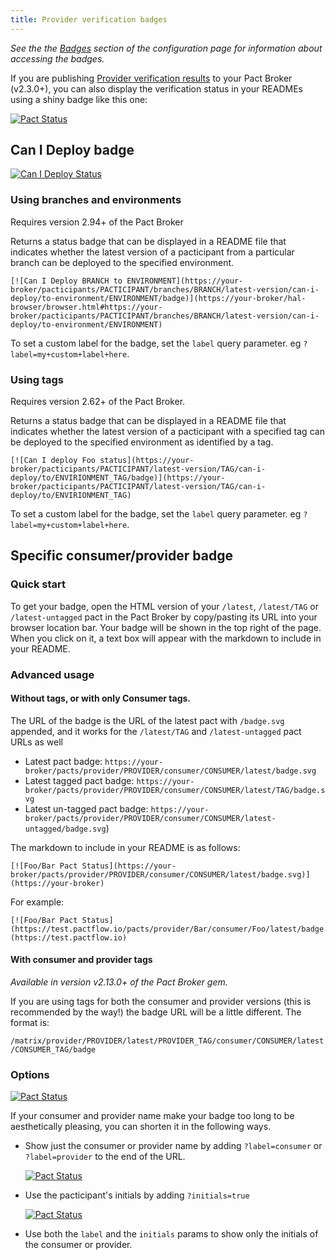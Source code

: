 ```yaml
---
title: Provider verification badges
---
```


_See the the_ [_Badges_](/pact_broker/configuration/features#badges) _section of the configuration page for information about accessing the badges._

If you are publishing [Provider verification results](provider_verification_results.md) to your Pact Broker \(v2.3.0+\), you can also display the verification status in your READMEs using a shiny badge like this one:

[![Pact Status](https://cdn.rawgit.com/wiki/pact-foundation/pact_broker/images/foo-bar-badge-verified.svg)](https://test.pactflow.io)


## Can I Deploy badge

[![Can I Deploy Status](/img/can-i-deploy-badge.svg)](https://test.pactflow.io)

### Using branches and environments

Requires version 2.94+ of the Pact Broker

Returns a status badge that can be displayed in a README file that indicates whether the latest version of a pacticipant from a particular branch can be deployed to the specified environment.

```text
[![Can I Deploy BRANCH to ENVIRONMENT](https://your-broker/pacticipants/PACTICIPANT/branches/BRANCH/latest-version/can-i-deploy/to-environment/ENVIRONMENT/badge)](https://your-broker/hal-browser/browser.html#https://your-broker/pacticipants/PACTICIPANT/branches/BRANCH/latest-version/can-i-deploy/to-environment/ENVIRONMENT)
```

To set a custom label for the badge, set the `label` query parameter. eg `?label=my+custom+label+here`.

### Using tags

Requires version 2.62+ of the Pact Broker.

Returns a status badge that can be displayed in a README file that indicates whether the latest version of a pacticipant with a specified tag can be deployed to the specified environment as identified by a tag.

```text
[![Can I deploy Foo status](https://your-broker/pacticipants/PACTICIPANT/latest-version/TAG/can-i-deploy/to/ENVIRIONMENT_TAG/badge)](https://your-broker/pacticipants/PACTICIPANT/latest-version/TAG/can-i-deploy/to/ENVIRIONMENT_TAG)
```

To set a custom label for the badge, set the `label` query parameter. eg `?label=my+custom+label+here`.

## Specific consumer/provider badge

### Quick start

To get your badge, open the HTML version of your `/latest`, `/latest/TAG` or `/latest-untagged` pact in the Pact Broker by copy/pasting its URL into your browser location bar. Your badge will be shown in the top right of the page. When you click on it, a text box will appear with the markdown to include in your README.

### Advanced usage

#### Without tags, or with only Consumer tags.

The URL of the badge is the URL of the latest pact with `/badge.svg` appended, and it works for the `/latest/TAG` and `/latest-untagged` pact URLs as well

* Latest pact badge: `https://your-broker/pacts/provider/PROVIDER/consumer/CONSUMER/latest/badge.svg`
* Latest tagged pact badge: `https://your-broker/pacts/provider/PROVIDER/consumer/CONSUMER/latest/TAG/badge.svg`
* Latest un-tagged pact badge: `https://your-broker/pacts/provider/PROVIDER/consumer/CONSUMER/latest-untagged/badge.svg`\)

The markdown to include in your README is as follows:

```text
[![Foo/Bar Pact Status](https://your-broker/pacts/provider/PROVIDER/consumer/CONSUMER/latest/badge.svg)](https://your-broker)
```

For example:

```text
[![Foo/Bar Pact Status](https://test.pactflow.io/pacts/provider/Bar/consumer/Foo/latest/badge.svg)](https://test.pactflow.io)
```

#### With consumer and provider tags

_Available in version v2.13.0+ of the Pact Broker gem._

If you are using tags for both the consumer and provider versions \(this is recommended by the way!\) the badge URL will be a little different. The format is:

`/matrix/provider/PROVIDER/latest/PROVIDER_TAG/consumer/CONSUMER/latest/CONSUMER_TAG/badge`

### Options

[![Pact Status](https://cdn.rawgit.com/wiki/pact-foundation/pact_broker/images/long-badge.svg)](https://test.pactflow.io)

If your consumer and provider name make your badge too long to be aesthetically pleasing, you can shorten it in the following ways.

* Show just the consumer or provider name by adding `?label=consumer` or `?label=provider` to the end of the URL.

  [![Pact Status](https://cdn.rawgit.com/wiki/pact-foundation/pact_broker/images/consumer-badge.svg)](https://test.pactflow.io)

* Use the pacticipant's initials by adding `?initials=true`

  [![Pact Status](https://cdn.rawgit.com/wiki/pact-foundation/pact_broker/images/initials-badge.svg)](https://test.pactflow.io)

* Use both the `label` and the `initials` params to show only the initials of the consumer or provider.

